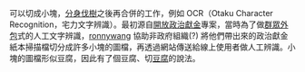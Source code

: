 <!-- TITLE: 豆腐 -->

可以切成小塊，[分身伐樹](分身伐樹)之後再合併的工作，例如 OCR（Otaku Character Recognition，宅力文字辨識）。最初源自[開放政治獻金](開放政治獻金)專案，當時為了做[群眾外包](群眾外包)式的人工文字辨識，[ronnywang](ronnywang) 協助非政府組織(?) 將他們帶出來的政治獻金紙本掃描檔切分成許多小塊的圖檔，再透過網站傳送給線上使用者做人工辨識。小塊的圖檔形似豆腐，因此有了個豆腐、切[豆腐](豆腐)的說法。